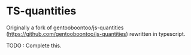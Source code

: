 # TS-quantities

Originally a fork of gentooboontoo/js-quantities (https://github.com/gentooboontoo/js-quantities) rewritten in typescript.

TODO : Complete this.